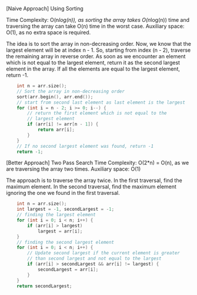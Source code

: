 <p>[Naive Approach] Using Sorting

Time Complexity: O(n*log(n)), as sorting the array takes O(n*log(n)) time and traversing the array can take O(n) time in the worst case.
Auxiliary space: O(1), as no extra space is required.

The idea is to sort the array in non-decreasing order. Now, we know that the largest element will be at index n - 1. So, starting from index (n - 2), traverse the remaining array in reverse order. As soon as we encounter an element which is not equal to the largest element, return it as the second largest element in the array. If all the elements are equal to the largest element, return -1.
</p>

```cpp
    int n = arr.size();
    // Sort the array in non-decreasing order
    sort(arr.begin(), arr.end());
    // start from second last element as last element is the largest
    for (int i = n - 2; i >= 0; i--) {
        // return the first element which is not equal to the 
        // largest element
        if (arr[i] != arr[n - 1]) {
            return arr[i];
        }
    }
    // If no second largest element was found, return -1
    return -1;
```
<p>[Better Approach] Two Pass Search
Time Complexity: O(2*n) = O(n), as we are traversing the array two times.
Auxiliary space: O(1)

The approach is to traverse the array twice. In the first traversal, find the maximum element. In the second traversal, find the maximum element ignoring the one we found in the first traversal.</p>

```cpp
    int n = arr.size();
    int largest = -1, secondLargest = -1;
    // finding the largest element
    for (int i = 0; i < n; i++) {
        if (arr[i] > largest)
            largest = arr[i];
    }
    // finding the second largest element
    for (int i = 0; i < n; i++) {
        // Update second largest if the current element is greater
        // than second largest and not equal to the largest
        if (arr[i] > secondLargest && arr[i] != largest) {
            secondLargest = arr[i];
        }
    }
    return secondLargest;
